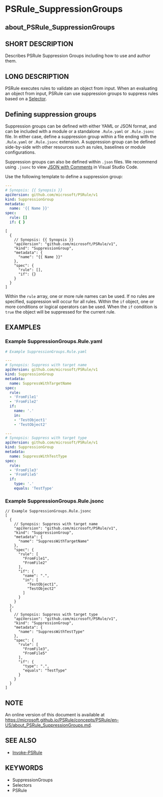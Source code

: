 # PSRule_SuppressionGroups

## about_PSRule_SuppressionGroups

## SHORT DESCRIPTION

Describes PSRule Suppression Groups including how to use and author them.

## LONG DESCRIPTION

PSRule executes rules to validate an object from input.
When an evaluating an object from input, PSRule can use suppression groups to suppress rules based on a [Selector](about_PSRule_Selectors.md).

## Defining suppression groups

Suppression groups can be defined with either YAML or JSON format, and can be included with a module or a standalone `.Rule.yaml` or `.Rule.jsonc` file.
In either case, define a suppression group within a file ending with the `.Rule.yaml` or `.Rule.jsonc` extension.
A suppression group can be defined side-by-side with other resources such as rules, baselines or module configurations.

Suppression groups can also be defined within `.json` files.
We recommend using `.jsonc` to view [JSON with Comments](https://code.visualstudio.com/docs/languages/json#_json-with-comments) in Visual Studio Code.

Use the following template to define a suppression group:

```yaml
---
# Synopsis: {{ Synopsis }}
apiVersion: github.com/microsoft/PSRule/v1
kind: SuppressionGroup
metadata:
  name: '{{ Name }}'
spec:
  rule: []
  if: { }
```

```jsonc
[
  {
    // Synopsis: {{ Synopsis }}
    "apiVersion": "github.com/microsoft/PSRule/v1",
    "kind": "SuppressionGroup",
    "metadata": {
      "name": "{{ Name }}"
    },
    "spec": {
      "rule": [],
      "if": {}
    }
  }
]
```

Within the `rule` array, one or more rule names can be used.
If no rules are specified, suppression will occur for all rules.
Within the `if` object, one or more conditions or logical operators can be used.
When the `if` condition is `true` the object will be suppressed for the current rule.

## EXAMPLES

### Example SuppressionGroups.Rule.yaml

```yaml
# Example SuppressionGroups.Rule.yaml

---
# Synopsis: Suppress with target name
apiVersion: github.com/microsoft/PSRule/v1
kind: SuppressionGroup
metadata:
  name: SuppressWithTargetName
spec:
  rule:
  - 'FromFile1'
  - 'FromFile2'
  if:
    name: '.'
    in:
    - 'TestObject1'
    - 'TestObject2'

---
# Synopsis: Suppress with target type
apiVersion: github.com/microsoft/PSRule/v1
kind: SuppressionGroup
metadata:
  name: SuppressWithTestType
spec:
  rule:
  - 'FromFile3'
  - 'FromFile5'
  if:
    type: '.'
    equals: 'TestType'
```

### Example SuppressionGroups.Rule.jsonc

```jsonc
// Example SuppressionGroups.Rule.jsonc
[
  {
    // Synopsis: Suppress with target name
    "apiVersion": "github.com/microsoft/PSRule/v1",
    "kind": "SuppressionGroup",
    "metadata": {
      "name": "SuppressWithTargetName"
    },
    "spec": {
      "rule": [
        "FromFile1",
        "FromFile2"
      ],
      "if": {
        "name": ".",
        "in": [
          "TestObject1",
          "TestObject2"
        ]
      }
    }
  },
  {
    // Synopsis: Suppress with target type
    "apiVersion": "github.com/microsoft/PSRule/v1",
    "kind": "SuppressionGroup",
    "metadata": {
      "name": "SuppressWithTestType"
    },
    "spec": {
      "rule": [
        "FromFile3",
        "FromFile5"
      ],
      "if": {
        "type": ".",
        "equals": "TestType"
      }
    }
  }
]
```

## NOTE

An online version of this document is available at https://microsoft.github.io/PSRule/concepts/PSRule/en-US/about_PSRule_SuppressionGroups.md.

## SEE ALSO

- [Invoke-PSRule](https://microsoft.github.io/PSRule/commands/PSRule/en-US/Invoke-PSRule.html)

## KEYWORDS

- SuppressionGroups
- Selectors
- PSRule